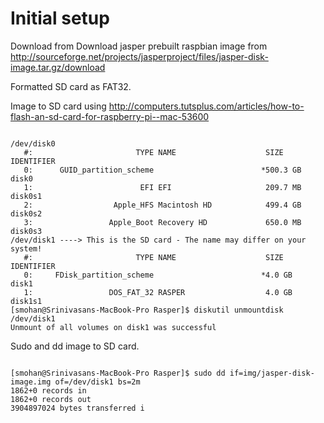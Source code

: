 Initial setup
=============

Download from Download jasper prebuilt raspbian image from http://sourceforge.net/projects/jasperproject/files/jasper-disk-image.tar.gz/download

Formatted SD card as FAT32.

Image to SD card using http://computers.tutsplus.com/articles/how-to-flash-an-sd-card-for-raspberry-pi--mac-53600

```

/dev/disk0
   #:                       TYPE NAME                    SIZE       IDENTIFIER
   0:      GUID_partition_scheme                        *500.3 GB   disk0
   1:                        EFI EFI                     209.7 MB   disk0s1
   2:                  Apple_HFS Macintosh HD            499.4 GB   disk0s2
   3:                 Apple_Boot Recovery HD             650.0 MB   disk0s3
/dev/disk1 ----> This is the SD card - The name may differ on your system!
   #:                       TYPE NAME                    SIZE       IDENTIFIER
   0:     FDisk_partition_scheme                        *4.0 GB     disk1
   1:                 DOS_FAT_32 RASPER                  4.0 GB     disk1s1
[smohan@Srinivasans-MacBook-Pro Rasper]$ diskutil unmountdisk /dev/disk1
Unmount of all volumes on disk1 was successful

```

Sudo and dd image to SD card.

```

[smohan@Srinivasans-MacBook-Pro Rasper]$ sudo dd if=img/jasper-disk-image.img of=/dev/disk1 bs=2m
1862+0 records in
1862+0 records out
3904897024 bytes transferred i

```


